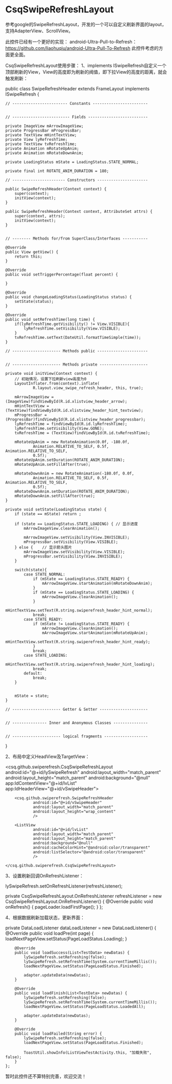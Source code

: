 CsqSwipeRefreshLayout
=====================

参考google的SwipeRefreshLayout，开发的一个可以自定义刷新界面的layout，支持AdapterView、ScrollView。

此控件已经有一个更好的实现：
android-Ultra-Pull-to-Refresh：https://github.com/liaohuqiu/android-Ultra-Pull-To-Refresh
此控件考虑的方面更全面。


CsqSwipeRefreshLayout使用步骤：
1、implements ISwipeRefresh自定义一个顶部刷新的View，View的高度即为刷新的阀值，即下拉View的高度的距离，就会触发刷新：

public class SwipeRefreshHeader extends FrameLayout implements ISwipeRefresh {

    // ------------------------ Constants ------------------------


    // ------------------------- Fields --------------------------

    private ImageView mArrowImageView;
    private ProgressBar mProgressBar;
    private TextView mHintTextView;
    private View lyRefreshTime;
    private TextView tvRefreshTime;
    private Animation mRotateUpAnim;
    private Animation mRotateDownAnim;

    private LoadingStatus mState = LoadingStatus.STATE_NORMAL;

    private final int ROTATE_ANIM_DURATION = 180;

    // ----------------------- Constructors ----------------------

    public SwipeRefreshHeader(Context context) {
        super(context);
        initView(context);
    }

    public SwipeRefreshHeader(Context context, AttributeSet attrs) {
        super(context, attrs);
        initView(context);
    }


    // -------- Methods for/from SuperClass/Interfaces -----------

    @Override
    public View getView() {
        return this;
    }

    @Override
    public void setTriggerPercentage(float percent) {

    }

    @Override
    public void changeLoadingStatus(LoadingStatus status) {
        setState(status);
    }

    @Override
    public void setRefreshTime(long time) {
        if(lyRefreshTime.getVisibility() != View.VISIBLE){
            lyRefreshTime.setVisibility(View.VISIBLE);
        }
        tvRefreshTime.setText(DateUtil.formatTimeSimple(time));
    }

    // --------------------- Methods public ----------------------


    // --------------------- Methods private ---------------------

    private void initView(Context context) {
        // 初始情况，设置下拉刷新view高度为0
        LayoutInflater.from(context).inflate(
                R.layout.view_swipe_refresh_header, this, true);

        mArrowImageView = (ImageView)findViewById(R.id.xlistview_header_arrow);
        mHintTextView = (TextView)findViewById(R.id.xlistview_header_hint_textview);
        mProgressBar = (ProgressBar)findViewById(R.id.xlistview_header_progressbar);
        lyRefreshTime = findViewById(R.id.lyRefreshTime);
        lyRefreshTime.setVisibility(View.GONE);
        tvRefreshTime = (TextView)findViewById(R.id.tvRefreshTime);

        mRotateUpAnim = new RotateAnimation(0.0f, -180.0f,
                Animation.RELATIVE_TO_SELF, 0.5f, Animation.RELATIVE_TO_SELF,
                0.5f);
        mRotateUpAnim.setDuration(ROTATE_ANIM_DURATION);
        mRotateUpAnim.setFillAfter(true);

        mRotateDownAnim = new RotateAnimation(-180.0f, 0.0f,
                Animation.RELATIVE_TO_SELF, 0.5f, Animation.RELATIVE_TO_SELF,
                0.5f);
        mRotateDownAnim.setDuration(ROTATE_ANIM_DURATION);
        mRotateDownAnim.setFillAfter(true);
    }

    private void setState(LoadingStatus state) {
        if (state == mState) return ;

        if (state == LoadingStatus.STATE_LOADING) {	// 显示进度
            mArrowImageView.clearAnimation();

            mArrowImageView.setVisibility(View.INVISIBLE);
            mProgressBar.setVisibility(View.VISIBLE);
        } else {	// 显示箭头图片
            mArrowImageView.setVisibility(View.VISIBLE);
            mProgressBar.setVisibility(View.INVISIBLE);
        }

        switch(state){
            case STATE_NORMAL:
                if (mState == LoadingStatus.STATE_READY) {
                    mArrowImageView.startAnimation(mRotateDownAnim);
                }
                if (mState == LoadingStatus.STATE_LOADING) {
                    mArrowImageView.clearAnimation();
                }
                mHintTextView.setText(R.string.swiperefresh_header_hint_normal);
                break;
            case STATE_READY:
                if (mState != LoadingStatus.STATE_READY) {
                    mArrowImageView.clearAnimation();
                    mArrowImageView.startAnimation(mRotateUpAnim);
                    mHintTextView.setText(R.string.swiperefresh_header_hint_ready);
                }
                break;
            case STATE_LOADING:
                mHintTextView.setText(R.string.swiperefresh_header_hint_loading);
                break;
            default:
                break;
        }


        mState = state;
    }

    // --------------------- Getter & Setter ---------------------


    // --------------- Inner and Anonymous Classes ---------------


    // --------------------- logical fragments -------------------

}



2、布局中定义HeadView及TargetView：

<csq.github.swiperefresh.CsqSwipeRefreshLayout
            android:id="@+id/lySwipeRefresh"
            android:layout_width="match_parent"
            android:layout_height="match_parent"
            android:background="@null"
            app:IdContentView="@+id/lvList"
            app:IdHeaderView="@+id/vSwipeHeader">

        <csq.github.swiperefresh.SwipeRefreshHeader
                android:id="@+id/vSwipeHeader"
                android:layout_width="match_parent"
                android:layout_height="wrap_content"
                />

        <ListView
                android:id="@+id/lvList"
                android:layout_width="match_parent"
                android:layout_height="match_parent"
                android:background="@null"
                android:cacheColorHint="@android:color/transparent"
                android:listSelector="@android:color/transparent"
                />

    </csq.github.swiperefresh.CsqSwipeRefreshLayout>
    


3、设置刷新回调OnRefreshListener：

lySwipeRefresh.setOnRefreshListener(refreshListener);

private CsqSwipeRefreshLayout.OnRefreshListener refreshListener = new CsqSwipeRefreshLayout.OnRefreshListener() {
        @Override
        public void onRefresh() {
            pageLoader.loadFirstPage();
        }
    };
    

4、根据数据刷新加载状态，更新界面：

private DataLoadListener<TestData> dataLoadListener = new DataLoadListener<TestData>() {
        @Override
        public void loadPre(int page) {
            loadNextPageView.setStatus(PageLoadStatus.Loading);
        }

        @Override
        public void loadSuccess(List<TestData> newDatas) {
            lySwipeRefresh.setRefreshing(false);
            lySwipeRefresh.setRefreshTime(System.currentTimeMillis());
            loadNextPageView.setStatus(PageLoadStatus.Finished);

            adapter.updateData(newDatas);
        }

        @Override
        public void loadFinish(List<TestData> newDatas) {
            lySwipeRefresh.setRefreshing(false);
            lySwipeRefresh.setRefreshTime(System.currentTimeMillis());
            loadNextPageView.setStatus(PageLoadStatus.LoadedAll);

            adapter.updateData(newDatas);
        }

        @Override
        public void loadFailed(String error) {
            lySwipeRefresh.setRefreshing(false);
            loadNextPageView.setStatus(PageLoadStatus.Finished);

            ToastUtil.showInfo(ListViewTestActivity.this, "加载失败", false);
        }
    };


暂时此控件还不算特别完善，欢迎交流！
